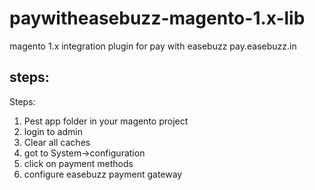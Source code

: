 # paywitheasebuzz-magento-1.x-lib
magento 1.x integration plugin for pay with easebuzz pay.easebuzz.in

## steps:

Steps:

1. Pest app folder in your magento project
2. login to admin 
3. Clear all caches
4. got to System->configuration
5. click on payment methods
6. configure easebuzz payment gateway 
